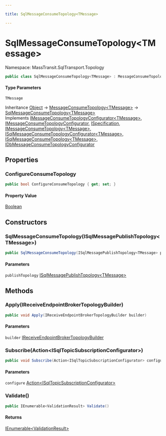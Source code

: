 ```yaml
---

title: SqlMessageConsumeTopology<TMessage>

---
```


# SqlMessageConsumeTopology\<TMessage\>

Namespace: MassTransit.SqlTransport.Topology

```csharp
public class SqlMessageConsumeTopology<TMessage> : MessageConsumeTopology<TMessage>, IMessageConsumeTopologyConfigurator<TMessage>, IMessageConsumeTopologyConfigurator, ISpecification, IMessageConsumeTopology<TMessage>, ISqlMessageConsumeTopologyConfigurator<TMessage>, ISqlMessageConsumeTopology<TMessage>, IDbMessageConsumeTopologyConfigurator
```

#### Type Parameters

`TMessage`<br/>

Inheritance [Object](https://learn.microsoft.com/en-us/dotnet/api/system.object) → [MessageConsumeTopology\<TMessage\>](../masstransit/messageconsumetopology-1) → [SqlMessageConsumeTopology\<TMessage\>](../masstransit-sqltransport-topology/sqlmessageconsumetopology-1)<br/>
Implements [IMessageConsumeTopologyConfigurator\<TMessage\>](../../masstransit-abstractions/masstransit/imessageconsumetopologyconfigurator-1), [IMessageConsumeTopologyConfigurator](../../masstransit-abstractions/masstransit/imessageconsumetopologyconfigurator), [ISpecification](../../masstransit-abstractions/masstransit/ispecification), [IMessageConsumeTopology\<TMessage\>](../../masstransit-abstractions/masstransit/imessageconsumetopology-1), [ISqlMessageConsumeTopologyConfigurator\<TMessage\>](../masstransit/isqlmessageconsumetopologyconfigurator-1), [ISqlMessageConsumeTopology\<TMessage\>](../masstransit/isqlmessageconsumetopology-1), [IDbMessageConsumeTopologyConfigurator](../masstransit/idbmessageconsumetopologyconfigurator)

## Properties

### **ConfigureConsumeTopology**

```csharp
public bool ConfigureConsumeTopology { get; set; }
```

#### Property Value

[Boolean](https://learn.microsoft.com/en-us/dotnet/api/system.boolean)<br/>

## Constructors

### **SqlMessageConsumeTopology(ISqlMessagePublishTopology\<TMessage\>)**

```csharp
public SqlMessageConsumeTopology(ISqlMessagePublishTopology<TMessage> publishTopology)
```

#### Parameters

`publishTopology` [ISqlMessagePublishTopology\<TMessage\>](../masstransit/isqlmessagepublishtopology-1)<br/>

## Methods

### **Apply(IReceiveEndpointBrokerTopologyBuilder)**

```csharp
public void Apply(IReceiveEndpointBrokerTopologyBuilder builder)
```

#### Parameters

`builder` [IReceiveEndpointBrokerTopologyBuilder](../masstransit-sqltransport-topology/ireceiveendpointbrokertopologybuilder)<br/>

### **Subscribe(Action\<ISqlTopicSubscriptionConfigurator\>)**

```csharp
public void Subscribe(Action<ISqlTopicSubscriptionConfigurator> configure)
```

#### Parameters

`configure` [Action\<ISqlTopicSubscriptionConfigurator\>](https://learn.microsoft.com/en-us/dotnet/api/system.action-1)<br/>

### **Validate()**

```csharp
public IEnumerable<ValidationResult> Validate()
```

#### Returns

[IEnumerable\<ValidationResult\>](https://learn.microsoft.com/en-us/dotnet/api/system.collections.generic.ienumerable-1)<br/>
